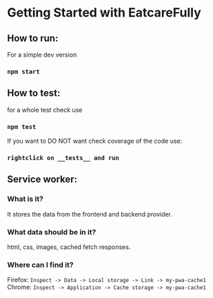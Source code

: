 # Getting Started with EatcareFully
## How to run:
For a simple dev version
### `npm start`

## How to test:
 for a whole test check use
### `npm test`
If you want to DO NOT want check coverage of the code use: 
### `rightclick on __tests__ and run`
## Service worker:
### What is it?
It stores the data from the frontend and backend provider.
### What data should be in it?
html, css, images, cached fetch responses.
### Where can I find it?
Firefox:
`Inspect -> Data -> Local storage -> Link -> my-pwa-cache1`
Chrome: 
`Inspect -> Application -> Cache storage -> my-pwa-cache1`
